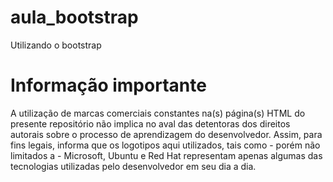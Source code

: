 # aula_bootstrap
Utilizando o bootstrap

# Informação importante

A utilização de marcas comerciais constantes na(s) página(s) HTML do presente repositório não implica no aval das detentoras dos direitos autorais sobre o processo de aprendizagem do desenvolvedor.
Assim, para fins legais, informa que os logotipos aqui utilizados, tais como - porém não limitados a -  Microsoft, Ubuntu e Red Hat representam apenas algumas das tecnologias utilizadas pelo desenvolvedor em seu dia a dia. 
